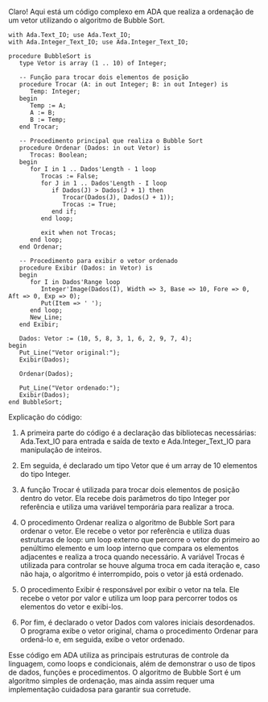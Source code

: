 Claro! Aqui está um código complexo em ADA que realiza a ordenação de um vetor utilizando o algoritmo de Bubble Sort.

```
with Ada.Text_IO; use Ada.Text_IO;
with Ada.Integer_Text_IO; use Ada.Integer_Text_IO;

procedure BubbleSort is
   type Vetor is array (1 .. 10) of Integer;

   -- Função para trocar dois elementos de posição
   procedure Trocar (A: in out Integer; B: in out Integer) is
      Temp: Integer;
   begin
      Temp := A;
      A := B;
      B := Temp;
   end Trocar;

   -- Procedimento principal que realiza o Bubble Sort
   procedure Ordenar (Dados: in out Vetor) is
      Trocas: Boolean;
   begin
      for I in 1 .. Dados'Length - 1 loop
         Trocas := False;
         for J in 1 .. Dados'Length - I loop
            if Dados(J) > Dados(J + 1) then
               Trocar(Dados(J), Dados(J + 1));
               Trocas := True;
            end if;
         end loop;

         exit when not Trocas;
      end loop;
   end Ordenar;

   -- Procedimento para exibir o vetor ordenado
   procedure Exibir (Dados: in Vetor) is
   begin
      for I in Dados'Range loop
         Integer'Image(Dados(I), Width => 3, Base => 10, Fore => 0, Aft => 0, Exp => 0);
         Put(Item => ' ');
      end loop;
      New_Line;
   end Exibir;

   Dados: Vetor := (10, 5, 8, 3, 1, 6, 2, 9, 7, 4);
begin
   Put_Line("Vetor original:");
   Exibir(Dados);

   Ordenar(Dados);

   Put_Line("Vetor ordenado:");
   Exibir(Dados);
end BubbleSort;
```

Explicação do código:

1. A primeira parte do código é a declaração das bibliotecas necessárias: Ada.Text_IO para entrada e saída de texto e Ada.Integer_Text_IO para manipulação de inteiros.

2. Em seguida, é declarado um tipo Vetor que é um array de 10 elementos do tipo Integer.

3. A função Trocar é utilizada para trocar dois elementos de posição dentro do vetor. Ela recebe dois parâmetros do tipo Integer por referência e utiliza uma variável temporária para realizar a troca.

4. O procedimento Ordenar realiza o algoritmo de Bubble Sort para ordenar o vetor. Ele recebe o vetor por referência e utiliza duas estruturas de loop: um loop externo que percorre o vetor do primeiro ao penúltimo elemento e um loop interno que compara os elementos adjacentes e realiza a troca quando necessário. A variável Trocas é utilizada para controlar se houve alguma troca em cada iteração e, caso não haja, o algoritmo é interrompido, pois o vetor já está ordenado.

5. O procedimento Exibir é responsável por exibir o vetor na tela. Ele recebe o vetor por valor e utiliza um loop para percorrer todos os elementos do vetor e exibi-los.

6. Por fim, é declarado o vetor Dados com valores iniciais desordenados. O programa exibe o vetor original, chama o procedimento Ordenar para ordená-lo e, em seguida, exibe o vetor ordenado.

Esse código em ADA utiliza as principais estruturas de controle da linguagem, como loops e condicionais, além de demonstrar o uso de tipos de dados, funções e procedimentos. O algoritmo de Bubble Sort é um algoritmo simples de ordenação, mas ainda assim requer uma implementação cuidadosa para garantir sua corretude.